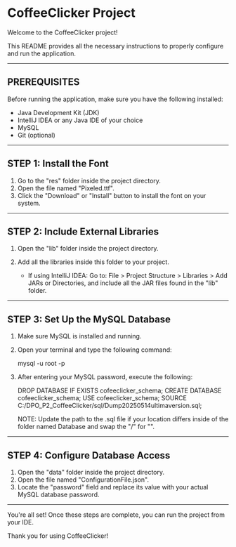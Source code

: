 # CoffeeClicker Project 

Welcome to the CoffeeClicker project!

This README provides all the necessary instructions to properly configure
and run the application.

-----------------------------------------------------------------------
PREREQUISITES
-----------------------------------------------------------------------

Before running the application, make sure you have the following installed:

- Java Development Kit (JDK)
- IntelliJ IDEA or any Java IDE of your choice
- MySQL
- Git (optional)

-----------------------------------------------------------------------
STEP 1: Install the Font
-----------------------------------------------------------------------

1. Go to the "res" folder inside the project directory.
2. Open the file named "Pixeled.ttf".
3. Click the "Download" or "Install" button to install the font on your system.

-----------------------------------------------------------------------
STEP 2: Include External Libraries
-----------------------------------------------------------------------

1. Open the "lib" folder inside the project directory.
2. Add all the libraries inside this folder to your project.

   - If using IntelliJ IDEA:
     Go to: File > Project Structure > Libraries > Add JARs or Directories,
     and include all the JAR files found in the "lib" folder.

-----------------------------------------------------------------------
STEP 3: Set Up the MySQL Database
-----------------------------------------------------------------------

1. Make sure MySQL is installed and running.
2. Open your terminal and type the following command:

   mysql -u root -p

3. After entering your MySQL password, execute the following:

   DROP DATABASE IF EXISTS cofeeclicker_schema;
   CREATE DATABASE cofeeclicker_schema;
   USE cofeeclicker_schema;
   SOURCE C:/DPO_P2_CoffeeClicker/sql/Dump20250514ultimaversion.sql;

   NOTE: Update the path to the .sql file if your location differs inside of the folder named Database 
         and swap the "/" for "\".

-----------------------------------------------------------------------
STEP 4: Configure Database Access
-----------------------------------------------------------------------

1. Open the "data" folder inside the project directory.
2. Open the file named "ConfigurationFile.json".
3. Locate the "password" field and replace its value with your actual
   MySQL database password.

-----------------------------------------------------------------------

You're all set! Once these steps are complete, you can run the project
from your IDE.

Thank you for using CoffeeClicker!
